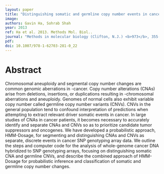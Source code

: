 ```yaml
---
layout: paper
title: "Distinguishing somatic and germline copy number events in cancer patient DNA hybridized to whole-genome SNP genotyping arrays."
image: 
authors: Gavin Ha, Sohrab Shah
year: 2013
ref: Ha et al. 2013. Methods Mol. Biol..
journal: "Methods in molecular biology (Clifton, N.J.) <b>973</b>, 355-72"
pdf: 
doi: 10.1007/978-1-62703-281-0_22
---
```


# Abstract

Chromosomal aneuploidy and segmental copy number changes are common genomic aberrations in -cancer. Copy number alterations (CNAs) arise from deletions, insertions, or duplications resulting in -chromosomal aberrations and aneuploidy. Genomes of normal cells also exhibit variable copy number called germline copy number variants (CNVs). CNVs in the general population tend to confound interpretation of predictions when attempting to extract relevant driver somatic events in cancer. In large studies of CNAs in cancer patients, it becomes necessary to accurately identify and separate CNAs and CNVs so as to prioritize candidate tumor suppressors and oncogenes. We have developed a probabilistic approach, HMM-Dosage, for segmenting and distinguishing CNAs and CNVs as separate, discrete events in cancer SNP genotyping array data. We outline the steps and computer code for the analysis of whole-genome cancer DNA hybridized to SNP genotyping arrays, focusing on distinguishing somatic CNA and germline CNVs, and describe the combined approach of HMM-Dosage for probabilistic inference and classification of somatic and germline copy number changes.

